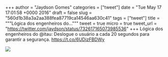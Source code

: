 
+++
author = "Jaydson Gomes"
categories = ["tweet"]
date = "Tue May 17 17:01:58 +0000 2016"
draft = false
slug = "560d1b38a3a2aa388fea87719ca14546aa630c41"
tags = ["tweet"]
title = """Lógica dos engenheiros do..."""
tweet = true
micro = true
tweet_url = "https://twitter.com/jaydson/status/732617165073985536"
+++
Lógica dos engenheiros do @itau: Deslogue o usuário a cada 20 segundos para garantir a segurança. https://t.co/6UDizFBDWy

![](/images/tweet-media/732617165073985536-CirGpI0WkAAob7q.jpg)